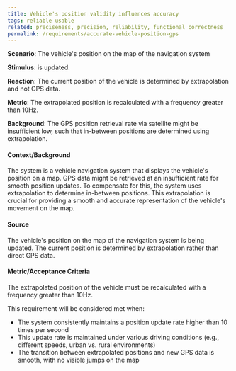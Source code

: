 ```yaml
---
title: Vehicle's position validity influences accuracy
tags: reliable usable
related: preciseness, precision, reliability, functional correctness 
permalink: /requirements/accurate-vehicle-position-gps
---
```


<div class="quality-requirement" markdown="1">

**Scenario**: The vehicle's position on the map of the navigation system

**Stimulus**: is updated.

**Reaction**: The current position of the vehicle is determined by extrapolation and not GPS data.

**Metric**: The extrapolated position is recalculated with a frequency greater than 10Hz.

**Background**: The GPS position retrieval rate via satellite might be insufficient low, such that in-between positions are determined using extrapolation.

#### Context/Background

The system is a vehicle navigation system that displays the vehicle's position on a map.
GPS data might be retrieved at an insufficient rate for smooth position updates.
To compensate for this, the system uses extrapolation to determine in-between positions.
This extrapolation is crucial for providing a smooth and accurate representation of the vehicle's movement on the map.

#### Source

The vehicle's position on the map of the navigation system is being updated.
The current position is determined by extrapolation rather than direct GPS data.

#### Metric/Acceptance Criteria

The extrapolated position of the vehicle must be recalculated with a frequency greater than 10Hz.

This requirement will be considered met when:

* The system consistently maintains a position update rate higher than 10 times per second
* This update rate is maintained under various driving conditions (e.g., different speeds, urban vs. rural environments)
* The transition between extrapolated positions and new GPS data is smooth, with no visible jumps on the map

</div><br>
